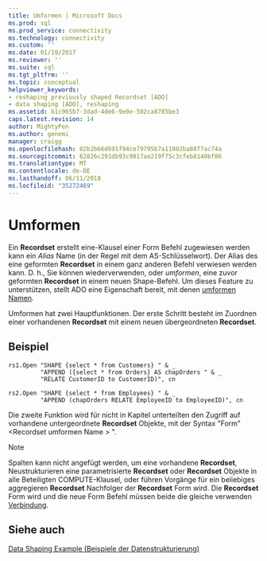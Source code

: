 ```yaml
---
title: Umformen | Microsoft Docs
ms.prod: sql
ms.prod_service: connectivity
ms.technology: connectivity
ms.custom: ''
ms.date: 01/19/2017
ms.reviewer: ''
ms.suite: sql
ms.tgt_pltfrm: ''
ms.topic: conceptual
helpviewer_keywords:
- reshaping previously shaped Recordset [ADO]
- data shaping [ADO], reshaping
ms.assetid: b1c965b7-3dad-4de6-9e0e-502ca8785be3
caps.latest.revision: 14
author: MightyPen
ms.author: genemi
manager: craigg
ms.openlocfilehash: 82b2b66d691f94ce79795b7a11002ba88f7ac74a
ms.sourcegitcommit: 62826c291db93c9017ae219f75c3cfeb8140bf06
ms.translationtype: MT
ms.contentlocale: de-DE
ms.lasthandoff: 06/11/2018
ms.locfileid: "35272469"
---
```

# <a name="reshaping"></a>Umformen
Ein **Recordset** erstellt eine-Klausel einer Form Befehl zugewiesen werden kann ein *Alias* Name (in der Regel mit dem AS-Schlüsselwort). Der Alias des eine geformten **Recordset** in einem ganz anderen Befehl verwiesen werden kann. D. h., Sie können wiederverwenden, oder *umformen*, eine zuvor geformten **Recordset** in einem neuen Shape-Befehl. Um dieses Feature zu unterstützen, stellt ADO eine Eigenschaft bereit, mit denen [umformen Namen](../../../ado/reference/ado-api/reshape-name-property-dynamic-ado.md).  
  
 Umformen hat zwei Hauptfunktionen. Der erste Schritt besteht im Zuordnen einer vorhandenen **Recordset** mit einem neuen übergeordneten **Recordset**.  
  
## <a name="example"></a>Beispiel  
  
```  
rs1.Open "SHAPE {select * from Customers} " & _  
         "APPEND ({select * from Orders} AS chapOrders " & _  
         "RELATE CustomerID to CustomerID)", cn  
  
rs2.Open "SHAPE {select * from Employees} " & _  
         "APPEND (chapOrders RELATE EmployeeID to EmployeeID)", cn  
```  
  
 Die zweite Funktion wird für nicht in Kapitel unterteilten den Zugriff auf vorhandene untergeordnete **Recordset** Objekte, mit der Syntax "Form" \<Recordset umformen Name > ".  
  
> [!NOTE]
>  Spalten kann nicht angefügt werden, um eine vorhandene **Recordset**, Neustrukturieren eine parametrisierte **Recordset** oder **Recordset** Objekte in alle Beteiligten COMPUTE-Klausel, oder führen Vorgänge für ein beliebiges aggregieren **Recordset** Nachfolger der **Recordset** Form wird. Die **Recordset** Form wird und die neue Form Befehl müssen beide die gleiche verwenden [Verbindung](../../../ado/reference/ado-api/connection-object-ado.md).  
  
## <a name="see-also"></a>Siehe auch  
 [Data Shaping Example (Beispiele der Datenstrukturierung)](../../../ado/guide/data/data-shaping-example.md)
